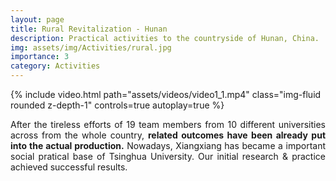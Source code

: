 ```yaml
---
layout: page
title: Rural Revitalization - Hunan
description: Practical activities to the countryside of Hunan, China.
img: assets/img/Activities/rural.jpg
importance: 3
category: Activities
---
```



<div class="row mt-3">
    <div class="col-sm mt-3 mt-md-0">
        {% include video.html path="assets/videos/video1_1.mp4" class="img-fluid rounded z-depth-1" controls=true autoplay=true %}
    </div>
</div>

<p style="text-align:justify"> After the tireless efforts of 19 team members from 10 different universities across from the whole country, <strong> related outcomes have been already put into the actual production.</strong>
Nowadays, Xiangxiang has became a important social pratical base of Tsinghua University. Our initial research & practice achieved successful results. </p>

